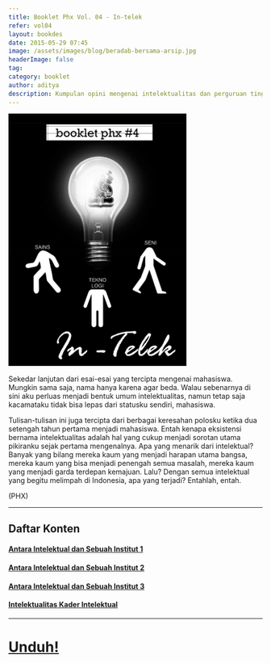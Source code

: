 ```yaml
---
title: Booklet Phx Vol. 04 - In-telek
refer: vol04
layout: bookdes
date: 2015-05-29 07:45
image: /assets/images/blog/beradab-bersama-arsip.jpg
headerImage: false
tag:
category: booklet
author: aditya
description: Kumpulan opini mengenai intelektualitas dan perguruan tinggi
---
```


<img class="image" src="/assets/images/cover/booklet4.jpg" alt="__" height="500px">

Sekedar lanjutan dari esai-esai yang tercipta mengenai mahasiswa. Mungkin sama saja, nama hanya karena agar beda. Walau sebenarnya di sini aku perluas menjadi bentuk umum intelektualitas, namun tetap saja kacamataku tidak bisa lepas dari statusku sendiri, mahasiswa.

Tulisan-tulisan ini juga tercipta dari berbagai keresahan polosku ketika dua setengah tahun pertama menjadi mahasiswa. Entah kenapa eksistensi bernama intelektualitas adalah hal yang cukup menjadi sorotan utama pikiranku sejak pertama mengenalnya. Apa yang menarik dari intelektual? Banyak yang bilang mereka kaum yang menjadi harapan utama bangsa, mereka kaum yang bisa menjadi penengah semua masalah, mereka kaum yang menjadi garda terdepan kemajuan. Lalu? Dengan semua intelektual yang begitu melimpah di Indonesia, apa yang terjadi? Entahlah, entah.

(PHX)

***

## Daftar Konten

#### [Antara Intelektual dan Sebuah Institut 1][1]

#### [Antara Intelektual dan Sebuah Institut 2][2]

#### [Antara Intelektual dan Sebuah Institut 3][3]

#### [Intelektualitas Kader Intelektual][4]


[1]: http://phoenixfin.me/antara-intelektual-dan-sebuah-institut
[2]: http://phoenixfin.me/antara-intelektual-dan-sebuah-institut-2
[3]: http://phoenixfin.me/antara-intelektual-dan-sebuah-institut-3
[4]: http://phoenixfin.me/intelektualitas-kader-intelektual

***

# [Unduh!][akses]

[akses]: https://issuu.com/Aditya-FiniarelPhoenix/docs/_4_in-telek